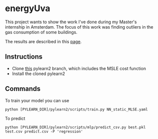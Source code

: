 energyUva
=========

This project wants to show the work I've done during my Master's internship in Amsterdam. The focus of this work was finding outliers in the gas consumption of some buildings.

The results are described in this [page](http://www.marcodena.it/blog/detecting-anomalies-with-neural-newtorks/).

## Instructions

* Clone [this](https://github.com/denadai2/pylearn2/tree/UVA) pylearn2 branch, which includes the MSLE cost function
* Install the cloned pylearn2

## Commands
To train your model you can use

    python [PYLEARN_DIR]/pylearn2/scripts/train.py NN_static_MLSE.yaml 

To predict

    python [PYLEARN_DIR]/pylearn2/scripts/mlp/predict_csv.py best.pkl test.csv predict.csv -P 'regression'

